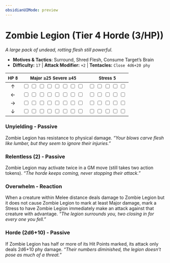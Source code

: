```yaml
---
obsidianUIMode: preview
---
```

# Zombie Legion (Tier 4 Horde (3/HP))

*A large pack of undead, rotting flesh still powerful.*

- **Motives & Tactics**: Surround, Shred Flesh, Consume Target’s Brain
- **Difficulty:** `17` | **Attack Modifier:** `+2` | **Tentacles:** `Close 4d6+20 phy`

| <small>HP</small> `8` | <small>Major</small> `≥25` <small>Severe</small> `≥45` | <small>Stress</small> `5` |
|:-:|:-:|:-:|
| ↑ |  <input type="checkbox" unchecked id="5ddc2e2c"> <input type="checkbox" unchecked id="43141015"> <input type="checkbox" unchecked id="b1a1f6a9"> <input type="checkbox" unchecked id="0247651e"> <input type="checkbox" unchecked id="de66c496"> <input type="checkbox" unchecked id="344ec71f"> <input type="checkbox" unchecked id="5cc599ca"> <input type="checkbox" unchecked id="f53aa1aa"> |  <input type="checkbox" unchecked id="baaed822"> <input type="checkbox" unchecked id="1e72d1e1"> <input type="checkbox" unchecked id="76f956e2"> <input type="checkbox" unchecked id="bd871f53"> <input type="checkbox" unchecked id="274a0cb1"> |
| ← |  <input type="checkbox" unchecked id="f80b6500"> <input type="checkbox" unchecked id="25941592"> <input type="checkbox" unchecked id="803e7c4f"> <input type="checkbox" unchecked id="2aafcf88"> <input type="checkbox" unchecked id="121996d4"> <input type="checkbox" unchecked id="f53e68a0"> <input type="checkbox" unchecked id="1415d9b0"> <input type="checkbox" unchecked id="759c961c"> |  <input type="checkbox" unchecked id="c5220f77"> <input type="checkbox" unchecked id="1cc89946"> <input type="checkbox" unchecked id="6854f014"> <input type="checkbox" unchecked id="131b911f"> <input type="checkbox" unchecked id="4e49c82c"> |
| → |  <input type="checkbox" unchecked id="70d2664a"> <input type="checkbox" unchecked id="20baa248"> <input type="checkbox" unchecked id="6e5574b2"> <input type="checkbox" unchecked id="91024742"> <input type="checkbox" unchecked id="1d5aba7e"> <input type="checkbox" unchecked id="b9f26994"> <input type="checkbox" unchecked id="1d91b8ad"> <input type="checkbox" unchecked id="42d2fa01"> |  <input type="checkbox" unchecked id="207a4f3b"> <input type="checkbox" unchecked id="1470b7c8"> <input type="checkbox" unchecked id="6e4552d0"> <input type="checkbox" unchecked id="52de4ee2"> <input type="checkbox" unchecked id="75dc9ff1"> |
| ↓ |  <input type="checkbox" unchecked id="658769b9"> <input type="checkbox" unchecked id="bff5119f"> <input type="checkbox" unchecked id="58b93428"> <input type="checkbox" unchecked id="016ffdd2"> <input type="checkbox" unchecked id="e204fa0f"> <input type="checkbox" unchecked id="bd69396f"> <input type="checkbox" unchecked id="ee5b954a"> <input type="checkbox" unchecked id="1821f802"> |  <input type="checkbox" unchecked id="ed1a5cee"> <input type="checkbox" unchecked id="6bd40183"> <input type="checkbox" unchecked id="3fdaefdf"> <input type="checkbox" unchecked id="d8062018"> <input type="checkbox" unchecked id="705375eb"> |

### Unyielding - Passive

Zombie Legion has resistance to physical damage. *“Your blows carve flesh like lumber, but they seem to ignore their injuries.”*

### Relentless (2) - Passive

Zombie Legion may activate twice in a GM move (still takes two action tokens). *“The horde keeps coming, never stopping their attack.”*

### Overwhelm - Reaction

When a creature within Melee distance deals damage to Zombie Legion but it does not cause Zombie Legion to mark at least Major damage, mark a Stress to have Zombie Legion immediately make an attack against that creature with advantage. *“The legion surrounds you, two closing in for every one you fell.”*

### Horde (2d6+10) - Passive

If Zombie Legion has half or more of its Hit Points marked, its attack only deals 2d6+10 phy damage. *“Their numbers diminished, the legion doesn’t pose as much of a threat.”*
